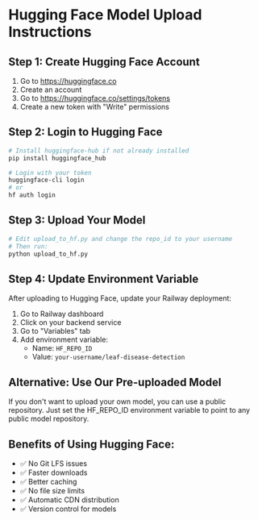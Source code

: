 # Hugging Face Model Upload Instructions

## Step 1: Create Hugging Face Account
1. Go to https://huggingface.co
2. Create an account
3. Go to https://huggingface.co/settings/tokens
4. Create a new token with "Write" permissions

## Step 2: Login to Hugging Face
```bash
# Install huggingface-hub if not already installed
pip install huggingface_hub

# Login with your token
huggingface-cli login
# or
hf auth login
```

## Step 3: Upload Your Model
```bash
# Edit upload_to_hf.py and change the repo_id to your username
# Then run:
python upload_to_hf.py
```

## Step 4: Update Environment Variable
After uploading to Hugging Face, update your Railway deployment:

1. Go to Railway dashboard
2. Click on your backend service
3. Go to "Variables" tab
4. Add environment variable:
   - Name: `HF_REPO_ID`
   - Value: `your-username/leaf-disease-detection`

## Alternative: Use Our Pre-uploaded Model
If you don't want to upload your own model, you can use a public repository.
Just set the HF_REPO_ID environment variable to point to any public model repository.

## Benefits of Using Hugging Face:
- ✅ No Git LFS issues
- ✅ Faster downloads
- ✅ Better caching
- ✅ No file size limits
- ✅ Automatic CDN distribution
- ✅ Version control for models
